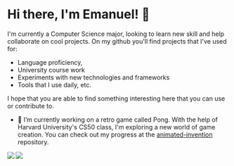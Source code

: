 # Hi there, I'm Emanuel! 👋 

I'm currently a Computer Science major, looking to learn new skill and help collaborate on cool projects. On my github you'll find projects that I've used for: 
- Language proficiency,
- University course work 
- Experiments with new technologies and frameworks
- Tools that I use daily, etc.

I hope that you are able to find something interesting here that you can use or contribute to.


- 🔭 I’m currently working on a retro game called Pong. With the help of Harvard University's CS50 class, I'm exploring a new world of game creation. You can check out my progress at the [animated-invention](https://github.com/Emanuelf-sfsu/animated-invention) repository.  


<div style="display:flex">
<img align="left"  src="https://github-readme-stats.vercel.app/api?username=Emanuelf-sfsu&show_icons=true&theme=dracula"/>
<img align="left" src="https://github-readme-stats.vercel.app/api/top-langs/?username=Emanuelf-sfsu&layout=compact"/>
<div>

<!--
**Emanuelf-sfsu/Emanuelf-sfsu** is a ✨ _special_ ✨ repository because its `README.md` (this file) appears on your GitHub profile.

Here are some ideas to get you started:

- 🔭 I’m currently working on ...
- 🌱 I’m currently learning ...
- 👯 I’m looking to collaborate on ...
- 🤔 I’m looking for help with ...
- 💬 Ask me about ...
- 📫 How to reach me: ...
- 😄 Pronouns: ...
- ⚡ Fun fact: ....
-->
